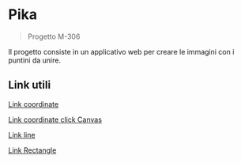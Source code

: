 # Pika

>Progetto M-306

Il progetto consiste in un applicativo web per creare le immagini con i puntini da unire.

## Link utili

[Link coordinate](https://linuxhint.com/get-mouse-coordinates-javascript/#:~:text=To%20get%20mouse%20coordinates%20in%20JavaScript%2C%20apply%20the%20%E2%80%9CclientX%E2%80%9D,current%20screen%20or%20with%20an%20%E2%80%9C)

[Link coordinate click Canvas](https://www.geeksforgeeks.org/how-to-get-the-coordinates-of-a-mouse-click-on-a-canvas-element/)

[Link line](https://medium.com/@zxlee618/drawing-on-a-html-canvas-b7566624b17f)

[Link Rectangle](https://jsfiddle.net/richardcwc/ukqhf54k/)
